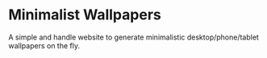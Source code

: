 # Minimalist Wallpapers

A simple and handle website to generate minimalistic desktop/phone/tablet wallpapers on the fly.